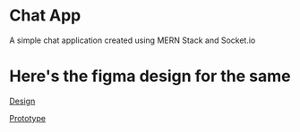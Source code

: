 # Chat App
A simple chat application created using MERN Stack and Socket.io


# Here's the figma design for the same
[Design](https://www.figma.com/file/edvIahQTTu84QnuEeGpXO9/ChatApp?type=design&node-id=0%3A1&mode=design&t=2rdKmW8S6gt2t0nx-1)



[Prototype](https://www.figma.com/proto/edvIahQTTu84QnuEeGpXO9/ChatApp?type=design&node-id=1-2&t=49dxuPIGOxj7R93x-1&scaling=scale-down&page-id=0%3A1&starting-point-node-id=1%3A2&mode=design)
